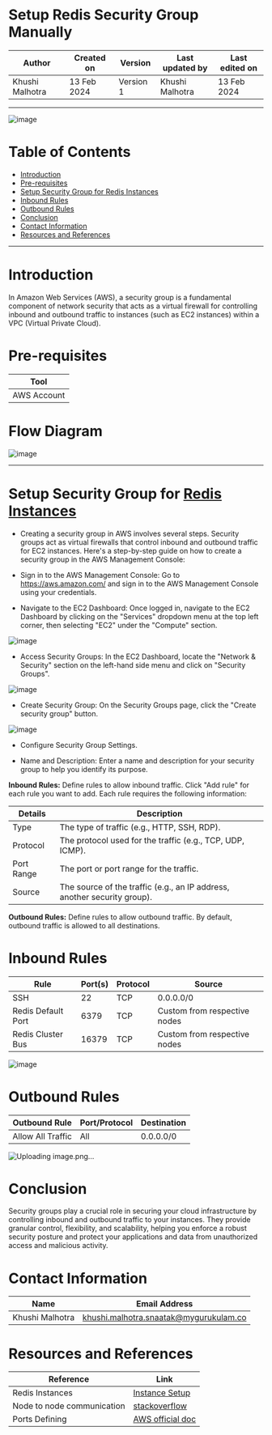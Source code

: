 # Setup Redis Security Group Manually

|   Author        |  Created on   |  Version   | Last updated by  | Last edited on |
| --------------- | --------------| -----------|----------------- | -------------- |
| Khushi Malhotra |  13 Feb 2024  |  Version 1 | Khushi Malhotra  | 13 Feb 2024    |
***

![image](https://github.com/CodeOps-Hub/Documentation/assets/156056460/a51bc5e5-03c8-4f5c-a36a-8ee2ccc2af5e)

# Table of Contents
- [Introduction](https://github.com/CodeOps-Hub/Documentation/blob/main/Infra/Manual/Redis_Setup/Security_Group/README.md#introduction)
- [Pre-requisites](https://github.com/CodeOps-Hub/Documentation/blob/main/Infra/Manual/Redis_Setup/Security_Group/README.md#pre-requisites)
- [Setup Security Group for Redis Instances](https://github.com/CodeOps-Hub/Documentation/blob/main/Infra/Manual/Redis_Setup/Security_Group/README.md#setup-security-group-for-redis-instances)
- [Inbound Rules](https://github.com/CodeOps-Hub/Documentation/blob/main/Infra/Manual/Redis_Setup/Security_Group/README.md#inbound-rules)
- [Outbound Rules](https://github.com/CodeOps-Hub/Documentation/blob/main/Infra/Manual/Redis_Setup/Security_Group/README.md#outbound-rules)
- [Conclusion](https://github.com/CodeOps-Hub/Documentation/blob/main/Infra/Manual/Redis_Setup/Security_Group/README.md#conclusion)
- [Contact Information](https://github.com/CodeOps-Hub/Documentation/blob/main/Infra/Manual/Redis_Setup/Security_Group/README.md#contact-information)
- [Resources and References](https://github.com/CodeOps-Hub/Documentation/blob/main/Infra/Manual/Redis_Setup/Security_Group/README.md#resources-and-references)
***
# Introduction
In Amazon Web Services (AWS), a security group is a fundamental component of network security that acts as a virtual firewall for controlling inbound and outbound traffic to instances (such as EC2 instances) within a VPC (Virtual Private Cloud).

# Pre-requisites
| Tool         |  
|--------------|
| AWS Account  |

# Flow Diagram 
![image](https://github.com/CodeOps-Hub/Documentation/assets/156056460/fe27182d-fa1a-4eb1-8acc-97e8d18ae781)
***

# Setup Security Group for [Redis Instances](https://github.com/CodeOps-Hub/Documentation/blob/main/Infra/Manual/Redis_Setup/Instances/README.md)
 
- Creating a security group in AWS involves several steps. Security groups act as virtual firewalls that control inbound and outbound traffic for EC2 instances. Here's a step-by-step guide on how to create a security group in the AWS Management Console:

- Sign in to the AWS Management Console: Go to https://aws.amazon.com/ and sign in to the AWS Management Console using your credentials.

- Navigate to the EC2 Dashboard: Once logged in, navigate to the EC2 Dashboard by clicking on the "Services" dropdown menu at the top left corner, then selecting "EC2" under the "Compute" section.

![image](https://github.com/CodeOps-Hub/Documentation/assets/156056460/ad003bc7-1ae3-4462-8bb7-d35c65f27a86)

- Access Security Groups: In the EC2 Dashboard, locate the "Network & Security" section on the left-hand side menu and click on "Security Groups".

![image](https://github.com/CodeOps-Hub/Documentation/assets/156056460/ed088675-90ab-470d-8119-d8125e3395a5)


- Create Security Group: On the Security Groups page, click the "Create security group" button.

![image](https://github.com/CodeOps-Hub/Documentation/assets/156056460/0e1b169c-9f13-437c-9b0c-a2577e3939af)


- Configure Security Group Settings.

- Name and Description: Enter a name and description for your security group to help you identify its purpose.

**Inbound Rules:** Define rules to allow inbound traffic. Click "Add rule" for each rule you want to add. Each rule requires the following information:

| Details       | Description                                                       |
|---------------|-------------------------------------------------------------------|
| Type          | The type of traffic (e.g., HTTP, SSH, RDP).                       |
| Protocol      | The protocol used for the traffic (e.g., TCP, UDP, ICMP).         |
| Port Range    | The port or port range for the traffic.                           |
| Source        | The source of the traffic (e.g., an IP address, another security group). |

**Outbound Rules:** Define rules to allow outbound traffic. By default, outbound traffic is allowed to all destinations. 

# Inbound Rules

| Rule                 | Port(s)   | Protocol | Source                        |
|----------------------|-----------|----------|-------------------------------|
| SSH                  | 22        | TCP      | 0.0.0.0/0                     |
| Redis Default Port   | 6379      | TCP      | Custom from respective nodes  |
| Redis Cluster Bus    | 16379     | TCP      | Custom from respective nodes  |

![image](https://github.com/CodeOps-Hub/Documentation/assets/156056460/466dc1ed-c810-4dfc-b230-102d9717ddde)

# Outbound Rules

| Outbound Rule        | Port/Protocol | Destination       |
|----------------------|---------------|-------------------|
| Allow All Traffic    | All           | 0.0.0.0/0         |

![Uploading image.png…]()


 # Conclusion
Security groups play a crucial role in securing your cloud infrastructure by controlling inbound and outbound traffic to your instances. They provide granular control, flexibility, and scalability, helping you enforce a robust security posture and protect your applications and data from unauthorized access and malicious activity.

# Contact Information
| Name            | Email Address                        |
|-----------------|--------------------------------------|
| Khushi Malhotra | khushi.malhotra.snaatak@mygurukulam.co |

# Resources and References 
| Reference | Link |
|-----------|------|
| Redis Instances | [Instance Setup](https://github.com/CodeOps-Hub/Documentation/blob/main/Infra/Manual/Redis_Setup/Instances/README.md)|
| Node to node communication | [stackoverflow](https://stackoverflow.com/questions/39568561/how-to-solve-redis-cluster-waiting-for-the-cluster-to-join-issue)|
|  Ports Defining          |  [AWS official doc](https://repost.aws/questions/QUeQOeMFtxRNmgYfQD3cHR2Q/should-i-open-the-port-16379-bus-port-for-aws-elasticache-for-redis)
